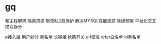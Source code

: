 # gq
和主程解耦
隔离资源
限流&过载保护
解决MYSQL性能瓶颈
降级预案
平台化交互
模块拆分


#接入层
用户划分
黑名单
长链接
抢购开关
url校验
refer白名单
id黑名单
  